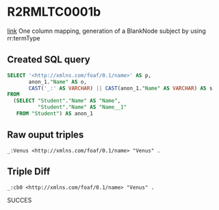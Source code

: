 # R2RMLTC0001b
[link](https://www.w3.org/TR/rdb2rdf-test-cases/#R2RMLTC0001b)
One column mapping, generation of a BlankNode subject by using rr:termType

## Created SQL query
```sql
SELECT '<http://xmlns.com/foaf/0.1/name>' AS p,
       anon_1."Name" AS o,
       CAST('_:' AS VARCHAR) || CAST(anon_1."Name" AS VARCHAR) AS s
FROM
  (SELECT "Student"."Name" AS "Name",
          "Student"."Name" AS "Name__1"
   FROM "Student") AS anon_1
```

## Raw ouput triples
```
_:Venus <http://xmlns.com/foaf/0.1/name> "Venus" .
```

## Triple Diff
```diff
_:cb0 <http://xmlns.com/foaf/0.1/name> "Venus" .
```

SUCCES